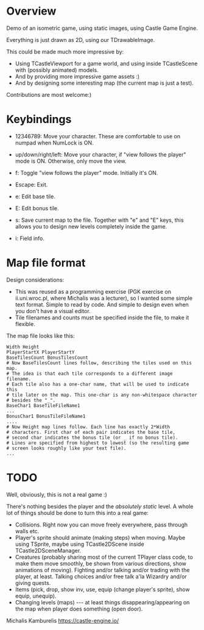 # Overview

Demo of an isometric game, using static images, using Castle Game Engine.

Everything is just drawn as 2D, using our TDrawableImage.

This could be made much more impressive by:

- Using TCastleViewport for a game world,
  and using inside TCastleScene with (possibly animated) models.
- And by providing more impressive game assets :)
- And by designing some interesting map (the current map is just a test).

Contributions are most welcome:)

# Keybindings

* 12346789:
  Move your character. These are comfortable to use on numpad when NumLock is ON.

* up/down/right/left:
  Move your character, if "view follows the player" mode is ON.
  Otherwise, only move the view.

* f:
  Toggle "view follows the player" mode. Initially it's ON.

* Escape:
  Exit.

* e:
  Edit base tile.

* E:
  Edit bonus tile.

* s:
  Save current map to the file. Together with "e" and "E" keys,
  this allows you to design new levels completely inside the game.

* i:
  Field info.

# Map file format

Design considerations:
- This was reused as a programming exercise (PGK exercise on ii.uni.wroc.pl,
  where Michalis was a lecturer), so I wanted some simple text format.
  Simple to read by code.
  And simple to design even when you don't have a visual editor.
- Tile filenames and counts must be specified inside the file,
  to make it flexible.

The map file looks like this:

```
Width Height
PlayerStartX PlayerStartY
BaseTilesCount BonusTilesCount
# Now BaseTilesCount lines follow, describing the tiles used on this map.
# The idea is that each tile corresponds to a different image filename.
# Each tile also has a one-char name, that will be used to indicate this
# tile later on the map. This one-char is any non-whitespace character
# besides the "_".
BaseChar1 BaseTileFileName1
...
BonusChar1 BonusTileFileName1
....
# Now Height map lines follow. Each line has exactly 2*Width
# characters. First char of each pair indicates the base tile,
# second char indicates the bonus tile (or _ if no bonus tile).
# Lines are specified from highest to lowest (so the resulting game
# screen looks roughly like your text file).
...
```

# TODO

Well, obviously, this is not a real game :)

There's nothing besides the player and the *absolutely static* level.
A whole lot of things should be done to turn this into a real game:

- Collisions. Right now you can move freely everywhere,
  pass through walls etc.
- Player's sprite should animate (making steps) when moving.
  Maybe using TSprite, maybe using TCastle2DScene inside TCastle2DSceneManager.
- Creatures (probably sharing most of the current TPlayer class code,
  to make them move smoothly, be shown from various directions,
  show animations of moving). Fighting and/or talking and/or trading
  with the player, at least. Talking choices and/or free talk a'la Wizardry
  and/or giving quests.
- Items (pick, drop, show inv, use,
  equip (change player's sprite), show equip, unequip).
- Changing levels (maps) --- at least things disappearing/appearing on the map
  when player does something (open door).

Michalis Kamburelis
https://castle-engine.io/
